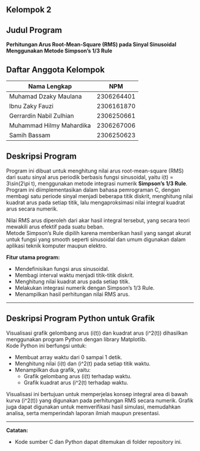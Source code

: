 

## Kelompok 2


## Judul Program
**Perhitungan Arus Root-Mean-Square (RMS) pada Sinyal Sinusoidal Menggunakan Metode Simpson’s 1/3 Rule**

## Daftar Anggota Kelompok
| Nama Lengkap           | NPM         |
|------------------------|-------------|
| Muhamad Dzaky Maulana  | 2306264401 |
| Ibnu Zaky Fauzi        | 2306161870 |
| Gerrardin Nabil Zulhian| 2306250661 |
| Muhammad Hilmy Mahardika| 2306267006 |
| Samih Bassam        | 2306250623 |

## Deskripsi Program

Program ini dibuat untuk menghitung nilai arus root-mean-square (RMS) dari suatu sinyal arus periodik berbasis fungsi sinusoidal, yaitu i(t) = 3\sin(2\pi t), menggunakan metode integrasi numerik **Simpson’s 1/3 Rule**. Program ini diimplementasikan dalam bahasa pemrograman C, dengan membagi satu periode sinyal menjadi beberapa titik diskrit, menghitung nilai kuadrat arus pada setiap titik, lalu mengaproksimasi nilai integral kuadrat arus secara numerik.

Nilai RMS arus diperoleh dari akar hasil integral tersebut, yang secara teori mewakili arus efektif pada suatu beban.  
Metode Simpson’s Rule dipilih karena memberikan hasil yang sangat akurat untuk fungsi yang smooth seperti sinusoidal dan umum digunakan dalam aplikasi teknik komputer maupun elektro.

**Fitur utama program:**
- Mendefinisikan fungsi arus sinusoidal.
- Membagi interval waktu menjadi titik-titik diskrit.
- Menghitung nilai kuadrat arus pada setiap titik.
- Melakukan integrasi numerik dengan Simpson’s 1/3 Rule.
- Menampilkan hasil perhitungan nilai RMS arus.

---

## Deskripsi Program Python untuk Grafik

Visualisasi grafik gelombang arus \(i(t)\) dan kuadrat arus \(i^2(t)\) dihasilkan menggunakan program Python dengan library Matplotlib.  
Kode Python ini berfungsi untuk:
- Membuat array waktu dari 0 sampai 1 detik.
- Menghitung nilai (i(t) dan (i^2(t) pada setiap titik waktu.
- Menampilkan dua grafik, yaitu:
  - Grafik gelombang arus (i(t) terhadap waktu.
  - Grafik kuadrat arus (i^2(t) terhadap waktu.

Visualisasi ini bertujuan untuk memperjelas konsep integral area di bawah kurva \(i^2(t)\) yang digunakan pada perhitungan RMS secara numerik. Grafik juga dapat digunakan untuk memverifikasi hasil simulasi, memudahkan analisa, serta memperindah laporan ilmiah maupun presentasi.

---

**Catatan:**  
- Kode sumber C dan Python dapat ditemukan di folder repository ini.

